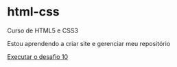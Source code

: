 # html-css
 Curso de HTML5 e CSS3

 Estou aprendendo a criar site e gerenciar meu repositório

<a href="https://github.com/jeisonbezerra/html-css/tree/main/exercicios/desafio10/index.html">Executar o desafio 10</a>